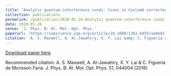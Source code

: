 ```yaml
---
title: "Analytic quantum-interference condi- tions in Coulomb corrected photoelectron holography"
collection: publications
permalink: /publication/2018-01-26-Analytic quantum-interference condi- tions in Coulomb corrected photoelectron holography
date: 2018-01-26
venue: 'J. Phys. B: At. Mol. Opt. Phys.'
paperurl: 'https://iopscience.iop.org/article/10.1088/1361-6455/aa9e81'
citation: 'A. S. Maxwell, A. Al-Jawahiry, X. Y. Lai &amp; C. Figueria de Morisson Faria. J. Phys. B: At. Mol. Opt. Phys. 51, 044004 (2018)'
---
```

[Download paper here](https://iopscience.iop.org/article/10.1088/1361-6455/aa9e81)

Recommended citation: A. S. Maxwell, A. Al-Jawahiry, X. Y. Lai & C. Figueria de Morisson Faria. J. Phys. B: At. Mol. Opt. Phys. 51, 044004 (2018)